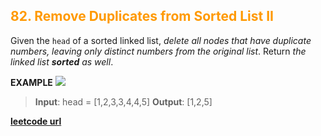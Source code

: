 <h2 style="color:#F90;">82. Remove Duplicates from Sorted List II</h2>

Given the `head` of a sorted linked list, _delete all nodes that have duplicate numbers, leaving only distinct numbers from the original list_. Return _the linked list **sorted** as well_.

**EXAMPLE**
![](https://assets.leetcode.com/uploads/2021/01/04/linkedlist1.jpg)
>**Input**: head = [1,2,3,3,4,4,5]
**Output**: [1,2,5]

**[leetcode url](https://leetcode.com/problems/remove-duplicates-from-sorted-list-ii/description/)**
